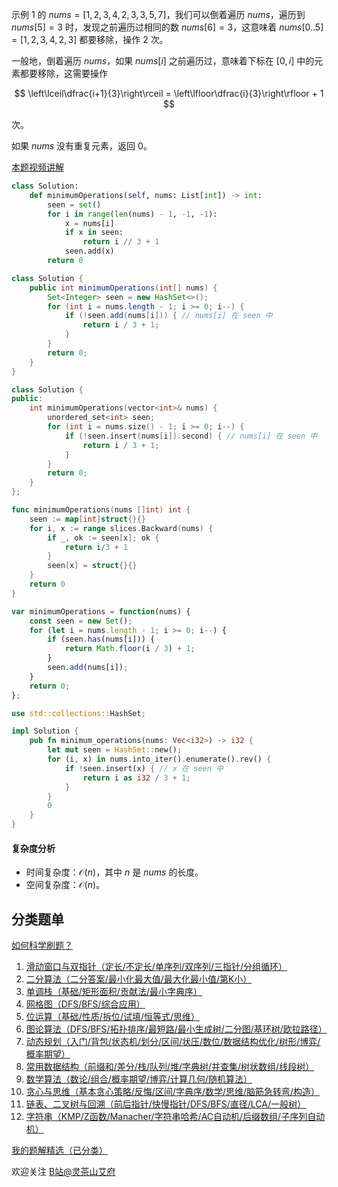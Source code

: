 示例 1 的 $\textit{nums} = [1,2,3,4,2,3,3,5,7]$，我们可以倒着遍历 $\textit{nums}$，遍历到 $\textit{nums}[5]=3$ 时，发现之前遍历过相同的数 $\textit{nums}[6]=3$，这意味着 $\textit{nums}[0..5]=[1,2,3,4,2,3]$ 都要移除，操作 $2$ 次。

一般地，倒着遍历 $\textit{nums}$，如果 $\textit{nums}[i]$ 之前遍历过，意味着下标在 $[0,i]$ 中的元素都要移除，这需要操作

$$
\left\lceil\dfrac{i+1}{3}\right\rceil = \left\lfloor\dfrac{i}{3}\right\rfloor + 1
$$

次。

如果 $\textit{nums}$ 没有重复元素，返回 $0$。

[本题视频讲解](https://www.bilibili.com/video/BV1wmkqYREnP/)

```py [sol-Python3]
class Solution:
    def minimumOperations(self, nums: List[int]) -> int:
        seen = set()
        for i in range(len(nums) - 1, -1, -1):
            x = nums[i]
            if x in seen:
                return i // 3 + 1
            seen.add(x)
        return 0
```

```java [sol-Java]
class Solution {
    public int minimumOperations(int[] nums) {
        Set<Integer> seen = new HashSet<>();
        for (int i = nums.length - 1; i >= 0; i--) {
            if (!seen.add(nums[i])) { // nums[i] 在 seen 中
                return i / 3 + 1;
            }
        }
        return 0;
    }
}
```

```cpp [sol-C++]
class Solution {
public:
    int minimumOperations(vector<int>& nums) {
        unordered_set<int> seen;
        for (int i = nums.size() - 1; i >= 0; i--) {
            if (!seen.insert(nums[i]).second) { // nums[i] 在 seen 中
                return i / 3 + 1;
            }
        }
        return 0;
    }
};
```

```go [sol-Go]
func minimumOperations(nums []int) int {
    seen := map[int]struct{}{}
    for i, x := range slices.Backward(nums) {
        if _, ok := seen[x]; ok {
            return i/3 + 1
        }
        seen[x] = struct{}{}
    }
    return 0
}
```

```js [sol-JavaScript]
var minimumOperations = function(nums) {
    const seen = new Set();
    for (let i = nums.length - 1; i >= 0; i--) {
        if (seen.has(nums[i])) {
            return Math.floor(i / 3) + 1;
        }
        seen.add(nums[i]);
    }
    return 0;
};
```

```rust [sol-Rust]
use std::collections::HashSet;

impl Solution {
    pub fn minimum_operations(nums: Vec<i32>) -> i32 {
        let mut seen = HashSet::new();
        for (i, x) in nums.into_iter().enumerate().rev() {
            if !seen.insert(x) { // x 在 seen 中
                return i as i32 / 3 + 1;
            }
        }
        0
    }
}
```

#### 复杂度分析

- 时间复杂度：$\mathcal{O}(n)$，其中 $n$ 是 $\textit{nums}$ 的长度。
- 空间复杂度：$\mathcal{O}(n)$。

## 分类题单

[如何科学刷题？](https://leetcode.cn/circle/discuss/RvFUtj/)

1. [滑动窗口与双指针（定长/不定长/单序列/双序列/三指针/分组循环）](https://leetcode.cn/circle/discuss/0viNMK/)
2. [二分算法（二分答案/最小化最大值/最大化最小值/第K小）](https://leetcode.cn/circle/discuss/SqopEo/)
3. [单调栈（基础/矩形面积/贡献法/最小字典序）](https://leetcode.cn/circle/discuss/9oZFK9/)
4. [网格图（DFS/BFS/综合应用）](https://leetcode.cn/circle/discuss/YiXPXW/)
5. [位运算（基础/性质/拆位/试填/恒等式/思维）](https://leetcode.cn/circle/discuss/dHn9Vk/)
6. [图论算法（DFS/BFS/拓扑排序/最短路/最小生成树/二分图/基环树/欧拉路径）](https://leetcode.cn/circle/discuss/01LUak/)
7. [动态规划（入门/背包/状态机/划分/区间/状压/数位/数据结构优化/树形/博弈/概率期望）](https://leetcode.cn/circle/discuss/tXLS3i/)
8. [常用数据结构（前缀和/差分/栈/队列/堆/字典树/并查集/树状数组/线段树）](https://leetcode.cn/circle/discuss/mOr1u6/)
9. [数学算法（数论/组合/概率期望/博弈/计算几何/随机算法）](https://leetcode.cn/circle/discuss/IYT3ss/)
10. [贪心与思维（基本贪心策略/反悔/区间/字典序/数学/思维/脑筋急转弯/构造）](https://leetcode.cn/circle/discuss/g6KTKL/)
11. [链表、二叉树与回溯（前后指针/快慢指针/DFS/BFS/直径/LCA/一般树）](https://leetcode.cn/circle/discuss/K0n2gO/)
12. [字符串（KMP/Z函数/Manacher/字符串哈希/AC自动机/后缀数组/子序列自动机）](https://leetcode.cn/circle/discuss/SJFwQI/)

[我的题解精选（已分类）](https://github.com/EndlessCheng/codeforces-go/blob/master/leetcode/SOLUTIONS.md)

欢迎关注 [B站@灵茶山艾府](https://space.bilibili.com/206214)
